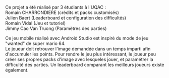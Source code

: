 Ce projet a été réalisé par 3 étudiants à l'UQAC :  
Romain CHARRONDIERE (crédits et packs customisés)  
Julien Baert (Leaderboard et configuration des difficultés)  
Romain Vidal (Jeu et tutoriel)  
Jimmy Cao Van Truong (Paramètres des parties)

Ce jeu mobile réalisé avec Android Studio est inspiré du mode de jeu "wanted" de super mario 64.  
Le joueur doit retrouver l'image demandée dans un temps imparti afin d'accumuler les points. Pour rendre le jeu plus intéressant, le joueur peu créer ses propres packs d'image avec lesqueles jouer, et paramétrer la difficulté des parties. Un leaderboard comparant les meilleurs joueurs existe également.
